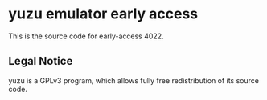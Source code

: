 yuzu emulator early access
=============

This is the source code for early-access 4022.

## Legal Notice

yuzu is a GPLv3 program, which allows fully free redistribution of its source code.
